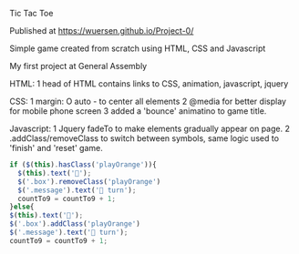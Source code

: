 Tic Tac Toe

Published at https://wuersen.github.io/Project-0/

Simple game created from scratch using HTML, CSS and Javascript

My first project at General Assembly

HTML:
  1 head of HTML contains links to CSS, animation, javascript, jquery


CSS:
  1 margin: O auto - to center all elements
  2 @media for better display for mobile phone screen
  3 added a 'bounce' animatino to game title.


Javascript:
  1 Jquery fadeTo to make elements gradually appear on page.
  2 .addClass/removeClass to switch between symbols, same logic used to 'finish' and 'reset' game.

 ```javascript
 if ($(this).hasClass('playOrange')){
   $(this).text('🍊');
   $('.box').removeClass('playOrange')
   $('.message').text('🍋 turn');
   countTo9 = countTo9 + 1;
 }else{
 $(this).text('🍋');
 $('.box').addClass('playOrange')
 $('.message').text('🍊 turn');
 countTo9 = countTo9 + 1;
```
